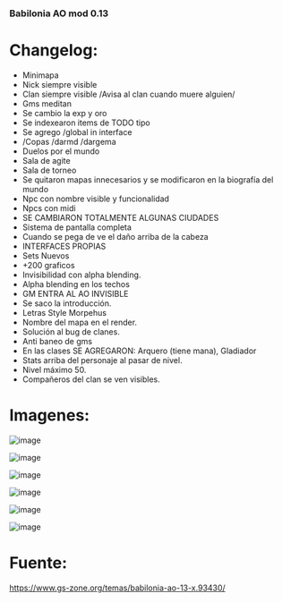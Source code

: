 ### Babilonia AO mod 0.13

# Changelog:

* Minimapa
* Nick siempre visible
* Clan siempre visible /Avisa al clan cuando muere alguien/
* Gms meditan
* Se cambio la exp y oro
* Se indexearon items de TODO tipo
* Se agrego /global in interface
* /Copas /darmd /dargema
* Duelos por el mundo
* Sala de agite
* Sala de torneo
* Se quitaron mapas innecesarios y se modificaron en la biografía del mundo
* Npc con nombre visible y funcionalidad
* Npcs con midi
* SE CAMBIARON TOTALMENTE ALGUNAS CIUDADES
* Sistema de pantalla completa
* Cuando se pega de ve el daño arriba de la cabeza
* INTERFACES PROPIAS
* Sets Nuevos
* +200 graficos
* Invisibilidad con alpha blending.
* Alpha blending en los techos
* GM ENTRA AL AO INVISIBLE
* Se saco la introducción.
* Letras Style Morpehus
* Nombre del mapa en el render.
* Solución al bug de clanes.
* Anti baneo de gms
* En las clases SE AGREGARON: Arquero (tiene mana), Gladiador
* Stats arriba del personaje al pasar de nivel.
* Nivel máximo 50.
* Compañeros del clan se ven visibles.

# Imagenes:

![image](https://github.com/Comunidad-Winter/BabiloniaAO/assets/1338437/5d0b6e63-c0d3-4ef4-852c-fd0e06b26e1d)

![image](https://github.com/Comunidad-Winter/BabiloniaAO/assets/1338437/5f5bb1ec-80eb-42b7-833c-6f6851ddbd0d)

![image](https://github.com/Comunidad-Winter/BabiloniaAO/assets/1338437/7cfff446-108d-490e-9f44-1a9653e18967)

![image](https://github.com/Comunidad-Winter/BabiloniaAO/assets/1338437/4012f635-4b18-4fd2-830a-457b8c1e6ebe)

![image](https://github.com/Comunidad-Winter/BabiloniaAO/assets/1338437/ed670986-5f16-4c7f-8d07-5c5b57565126)

![image](https://github.com/Comunidad-Winter/BabiloniaAO/assets/1338437/2ed3c0d6-2ef0-4c6f-b207-d8e140a9c824)


# Fuente:
https://www.gs-zone.org/temas/babilonia-ao-13-x.93430/
